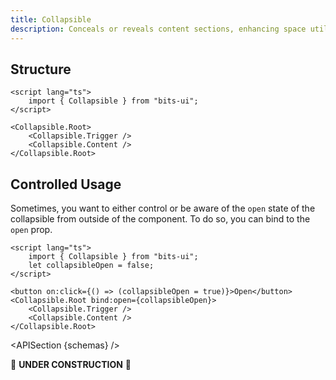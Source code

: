 ```yaml
---
title: Collapsible
description: Conceals or reveals content sections, enhancing space utilization and organization.
---
```


<script>
	import { APISection, ComponentPreview, CollapsibleDemo } from '@/components'
	export let schemas;
</script>

<ComponentPreview name="collapsible-demo" comp="Collapsible">

<CollapsibleDemo slot="preview" />

</ComponentPreview>

## Structure

```svelte
<script lang="ts">
	import { Collapsible } from "bits-ui";
</script>

<Collapsible.Root>
	<Collapsible.Trigger />
	<Collapsible.Content />
</Collapsible.Root>
```

## Controlled Usage

Sometimes, you want to either control or be aware of the `open` state of the collapsible from outside of the component. To do so, you can bind to the `open` prop.

```svelte
<script lang="ts">
	import { Collapsible } from "bits-ui";
	let collapsibleOpen = false;
</script>

<button on:click={() => (collapsibleOpen = true)}>Open</button>
<Collapsible.Root bind:open={collapsibleOpen}>
	<Collapsible.Trigger />
	<Collapsible.Content />
</Collapsible.Root>
```

<APISection {schemas} />

🚧 **UNDER CONSTRUCTION** 🚧

